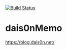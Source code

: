 [![Build Status](https://travis-ci.org/dais0n/blog.svg?branch=master)](https://travis-ci.org/dais0n/blog)

# dais0nMemo
https://blog.dais0n.net/
